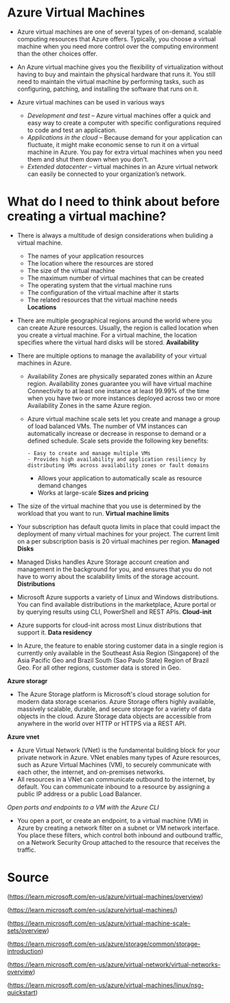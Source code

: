 # Azure Virtual Machines

- Azure virtual machines are one of several types of on-demand, scalable computing resources that Azure offers. Typically, you choose a virtual machine when you need more control over the computing environment than the other choices offer.
- An Azure virtual machine gives you the flexibility of virtualization without having to buy and maintain the physical hardware that runs it. You still need to maintain the virtual machine by performing tasks, such as configuring, patching, and installing the software that runs on it.

- Azure virtual machines can be used in various ways   

    - *Development and test* – Azure virtual machines offer a quick and easy way to create a computer with specific configurations required to code and test an application.
    - *Applications in the cloud* – Because demand for your application can fluctuate, it might make economic sense to run it on a virtual machine in Azure. You pay for extra virtual machines when you need them and shut them down when you don’t.
    - *Extended datacenter* – virtual machines in an Azure virtual network can easily be connected to your organization’s network.

 # What do I need to think about before creating a virtual machine?
- There is always a multitude of design considerations when buliding a virtual machine. 

   - The names of your application resources
   - The location where the resources are stored   
   - The size of the virtual machine
   - The maximum number of virtual machines that can be created
   - The operating system that the virtual machine runs
   - The configuration of the virtual machine after it starts
   - The related resources that the virtual machine needs   
**Locations**

- There are multiple geographical regions around the world where you can create Azure resources. Usually, the region is called location when you create a virtual machine. For a virtual machine, the location specifies where the virtual hard disks will be stored.
**Availability**

- There are multiple options to manage the availability of your virtual machines in Azure.

   - Availability Zones are physically separated zones within an Azure region. Availability zones guarantee you will have virtual machine Connectivity to at least one instance at least 99.99% of the time when you have two or more instances deployed across two or more Availability Zones in the same Azure region.
   - Azure virtual machine scale sets let you create and manage a group of load balanced VMs. The number of VM instances can automatically increase or decrease in response to demand or a defined schedule. Scale sets provide the following key benefits:

         - Easy to create and manage multiple VMs
         - Provides high availability and application resiliency by distributing VMs across availability zones or fault domains
        - Allows your application to automatically scale as resource demand changes
        - Works at large-scale
**Sizes and pricing**

- The size of the virtual machine that you use is determined by the workload that you want to run.
**Virtual machine limits**

- Your subscription has default quota limits in place that could impact the deployment of many virtual machines for your project. The current limit on a per subscription basis is 20 virtual machines per region.
**Managed Disks**

- Managed Disks handles Azure Storage account creation and management in the background for you, and ensures that you do not have to worry about the scalability limits of the storage account.
**Distributions**

- Microsoft Azure supports a variety of Linux and Windows distributions. You can find available distributions in the marketplace, Azure portal or by querying results using CLI, PowerShell and REST APIs.
**Cloud-init**

- Azure supports for cloud-init across most Linux distributions that support it.
**Data residency**

- In Azure, the feature to enable storing customer data in a single region is currently only available in the Southeast Asia Region (Singapore) of the Asia Pacific Geo and Brazil South (Sao Paulo State) Region of Brazil Geo. For all other regions, customer data is stored in Geo.

**Azure storagr**

- The Azure Storage platform is Microsoft's cloud storage solution for modern data storage scenarios. Azure Storage offers highly available, massively scalable, durable, and secure storage for a variety of data objects in the cloud. Azure Storage data objects are accessible from anywhere in the world over HTTP or HTTPS via a REST API.

**Azure vnet**

- Azure Virtual Network (VNet) is the fundamental building block for your private network in Azure. VNet enables many types of Azure resources, such as Azure Virtual Machines (VM), to securely communicate with each other, the internet, and on-premises networks.
- All resources in a VNet can communicate outbound to the internet, by default. You can communicate inbound to a resource by assigning a public IP address or a public Load Balancer.

*Open ports and endpoints to a VM with the Azure CLI*

- You open a port, or create an endpoint, to a virtual machine (VM) in Azure by creating a network filter on a subnet or VM network interface. You place these filters, which control both inbound and outbound traffic, on a Network Security Group attached to the resource that receives the traffic.


# Source

(https://learn.microsoft.com/en-us/azure/virtual-machines/overview)

(https://learn.microsoft.com/en-us/azure/virtual-machines/)

(https://learn.microsoft.com/en-us/azure/virtual-machine-scale-sets/overview)

(https://learn.microsoft.com/en-us/azure/storage/common/storage-introduction)

(https://learn.microsoft.com/en-us/azure/virtual-network/virtual-networks-overview)

(https://learn.microsoft.com/en-us/azure/virtual-machines/linux/nsg-quickstart)

